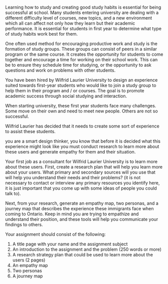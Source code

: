 Learning how to study and creating good study habits is essential for being successful at school. Many students entering university are dealing with a different difficulty level of courses, new topics, and a new environment which all can affect not only how they learn but their academic performance. It is essential for students in first year to determine what type of study habits work best for them. 

One often used method for encouraging productive work and study is the formation of study groups. These groups can consist of peers in a similar program or the same course. It creates the opportunity for students to come together and encourage a time for working on their school work. This can be to ensure they schedule time for studying, or the opportunity to ask questions and work on problems with other students. 

You have been hired by Wilfrid Laurier University to design an experience suited towards first-year students who would like to join a study group to help them in their program and / or courses. The goal is to promote academic success through social studying and interaction.

When starting university, these first year students face many challenges. Some move on their own and need to meet new people. Others are not so successful.

Wilfrid Laurier has decided that it needs to create some sort of experience to assist these students.

you are a smart design thinker, you know that before it is decided what this experience might look like you must conduct research to learn more about these users and generate empathy for them and their situation.

Your first job as a consultant for Wilfrid Laurier University is to learn more about these users. First, create a research plan that will help you learn more about your users. What primary and secondary sources will you use that will help you understand their needs and their problems? (it is not necessary to contact or interview any primary resources you identify here, it is just important that you come up with some ideas of people you could talk to).

Next, from your research, generate an empathy map, two personas, and a journey map that describes the experience these immigrants face when coming to Ontario. Keep in mind you are trying to empathize and understand their position, and these tools will help you communicate your findings to others.

Your assignment should consist of the following:
1. A title page with your name and the assignment subject
2. An introduction to the assignment and the problem (250 words or more)
3. A research strategy plan that could be used to learn more about the users (2 pages)
4. An empathy map
5. Two personas
6. A journey map
